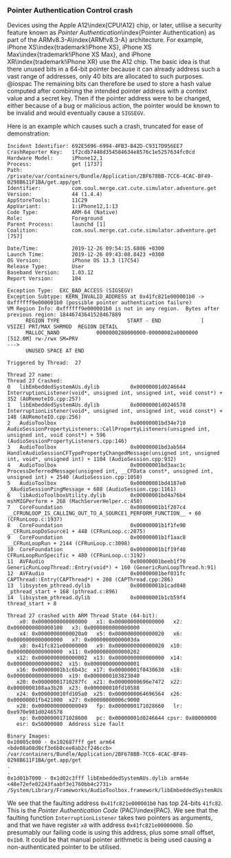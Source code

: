 ### Pointer Authentication Control crash

Devices using the Apple A12\index{CPU!A12} chip, or later, utilise a security feature known as _Pointer Authentication_\index{Pointer Authentication} as part of the ARMv8.3-A\index{ARM!v8.3-A} architecture.  For example, iPhone XS\index{trademark!iPhone XS}, iPhone XS Max\index{trademark!iPhone XS Max}, and iPhone XR\index{trademark!iPhone XR} use the A12 chip.  The basic idea is that there unused bits in a 64-bit pointer because it can already address such a vast range of addresses, only 40 bits are allocated to such purposes. @iospac  The remaining bits can therefore be used to store a hash value computed after combining the intended pointer address with a context value and a secret key.  Then if the pointer address were to be changed, either because of a bug or malicious action, the pointer would be known to be invalid and would eventually cause a `SIGSEGV`.

Here is an example which causes such a crash, truncated for ease of demonstration:

```
Incident Identifier: 692E5696-6994-4FB3-B42D-C9317D956EE7
CrashReporter Key:   1f2cdb7448d354584634e8576c1e5257634fc0cd
Hardware Model:      iPhone12,1
Process:             get [1737]
Path:                /private/var/containers/Bundle/Application/2BF678BB-7CC6-4CAC-BF49-0298B611F1BA/get.app/get
Identifier:          com.soul.merge.cat.cute.simulator.adventure.get
Version:             44 (1.4.4)
AppStoreTools:       11C29
AppVariant:          1:iPhone12,1:13
Code Type:           ARM-64 (Native)
Role:                Foreground
Parent Process:      launchd [1]
Coalition:           com.soul.merge.cat.cute.simulator.adventure.get [757]

Date/Time:           2019-12-26 09:54:15.6806 +0300
Launch Time:         2019-12-26 09:43:08.8423 +0300
OS Version:          iPhone OS 13.3 (17C54)
Release Type:        User
Baseband Version:    1.03.12
Report Version:      104

Exception Type:  EXC_BAD_ACCESS (SIGSEGV)
Exception Subtype: KERN_INVALID_ADDRESS at 0x41fc821e000001b0 -> 0xffffff9e000001b0 (possible pointer authentication failure)
VM Region Info: 0xffffff9e000001b0 is not in any region.  Bytes after previous region: 18446743641528467889
      REGION TYPE                      START - END             [ VSIZE] PRT/MAX SHRMOD  REGION DETAIL
      MALLOC_NANO            0000000280000000-00000002a0000000 [512.0M] rw-/rwx SM=PRV
--->
      UNUSED SPACE AT END

Triggered by Thread:  27

Thread 27 name:
Thread 27 Crashed:
0   libEmbeddedSystemAUs.dylib          0x00000001d0246644 InterruptionListener(void*, unsigned int, unsigned int, void const*) + 352 (AURemoteIO.cpp:257)
1   libEmbeddedSystemAUs.dylib          0x00000001d0246578 InterruptionListener(void*, unsigned int, unsigned int, void const*) + 148 (AURemoteIO.cpp:256)
2   AudioToolbox                        0x00000001bd34e710 AudioSessionPropertyListeners::CallPropertyListeners(unsigned int, unsigned int, void const*) + 596 (AudioSessionPropertyListeners.cpp:146)
3   AudioToolbox                        0x00000001bd3ab564 HandleAudioSessionCFTypePropertyChangedMessage(unsigned int, unsigned int, void*, unsigned int) + 1104 (AudioSession.cpp:932)
4   AudioToolbox                        0x00000001bd3aac1c ProcessDeferredMessage(unsigned int, __CFData const*, unsigned int, unsigned int) + 2540 (AudioSession.cpp:1050)
5   AudioToolbox                        0x00000001bd4187e0 _XAudioSessionPingMessage + 688 (AudioSession.cpp:1161)
6   libAudioToolboxUtility.dylib        0x00000001bd4a76b4 mshMIGPerform + 268 (MachServerHelper.c:450)
7   CoreFoundation                      0x00000001b1f207c4 __CFRUNLOOP_IS_CALLING_OUT_TO_A_SOURCE1_PERFORM_FUNCTION__ + 60 (CFRunLoop.c:1937)
8   CoreFoundation                      0x00000001b1f1fe90 __CFRunLoopDoSource1 + 448 (CFRunLoop.c:2075)
9   CoreFoundation                      0x00000001b1f1aac8 __CFRunLoopRun + 2144 (CFRunLoop.c:3098)
10  CoreFoundation                      0x00000001b1f19f40 CFRunLoopRunSpecific + 480 (CFRunLoop.c:3192)
11  AVFAudio                            0x00000001beeb1f70 GenericRunLoopThread::Entry(void*) + 160 (GenericRunLoopThread.h:91)
12  AVFAudio                            0x00000001bef031fc CAPThread::Entry(CAPThread*) + 208 (CAPThread.cpp:286)
13  libsystem_pthread.dylib             0x00000001b1cad840 _pthread_start + 168 (pthread.c:896)
14  libsystem_pthread.dylib             0x00000001b1cb59f4 thread_start + 8

Thread 27 crashed with ARM Thread State (64-bit):
    x0: 0x0000000000000000   x1: 0x0000000000000000   x2: 0x0000000000000100   x3: 0x0000000000000000
    x4: 0x00000000000020a0   x5: 0x0000000000000020   x6: 0x0000000000000000   x7: 0x00000000000003da
    x8: 0x41fc821e00000000   x9: 0x0000000000000020  x10: 0x0000000000000000  x11: 0x0000000000000202
   x12: 0x0000000000000002  x13: 0x0000000000000000  x14: 0x0000000000000002  x15: 0x0000000000000001
   x16: 0x00000001b1c6b43c  x17: 0x00000001f0430630  x18: 0x0000000000000000  x19: 0x0000000103823040
   x20: 0x00000001710287fc  x21: 0x00000000696e7472  x22: 0x0000000108aa3b28  x23: 0x000000010fd10588
   x24: 0x000000010fd105a0  x25: 0x0000000064696564  x26: 0x00000001fb421000  x27: 0x00000000006c9000
   x28: 0x0000000000000049   fp: 0x0000000171028660   lr: 0xe970e981d0246578
    sp: 0x0000000171028600   pc: 0x00000001d0246644 cpsr: 0x80000000
   esr: 0x56000080  Address size fault

Binary Images:
0x10005c000 - 0x102687fff get arm64  <bde08a08d8cf3e6b8cee8ab2cf246ccb> /var/containers/Bundle/Application/2BF678BB-7CC6-4CAC-BF49-0298B611F1BA/get.app/get
.
.
0x1d01b7000 - 0x1d02c3fff libEmbeddedSystemAUs.dylib arm64e  <48e72efe02243faabf3e1760bb4c2731> /System/Library/Frameworks/AudioToolbox.framework/libEmbeddedSystemAUs.dylib
```

We see that the faulting address `0x41fc821e000001b0` has top 24-bits `41fc82`.  This is the _Pointer Authentication Code_ (PAC)\index{PAC}.
We see that the faulting function `InterruptionListener` takes two pointers as arguments, and that we have register `x8` with address `0x41fc821e00000000`.  So presumably our failing code is using this address, plus some small offset, `0x1b0`.  It could be that manual pointer arithmetic is being used causing a non-authenticated pointer to be utilised.
